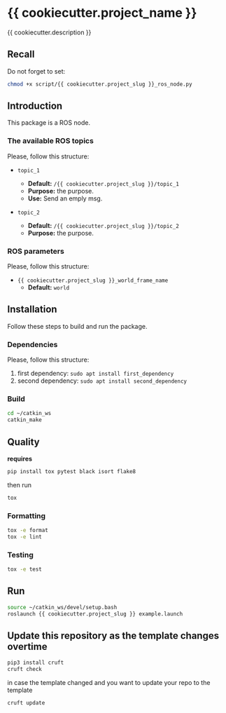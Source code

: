 # {{ cookiecutter.project_name }}

{{ cookiecutter.description }}

## Recall
Do not forget to set:
```bash
chmod +x script/{{ cookiecutter.project_slug }}_ros_node.py
```

## Introduction

This package is a ROS node.

### The available ROS topics
Please, follow this structure:

- `topic_1`
    - **Default:** `/{{ cookiecutter.project_slug }}/topic_1`
    - **Purpose:** the purpose.
    - **Use:**  Send an emply msg.

- `topic_2`
    - **Default:** `/{{ cookiecutter.project_slug }}/topic_2`
    - **Purpose:** the purpose.

### ROS parameters
Please, follow this structure:
- `{{ cookiecutter.project_slug }}_world_frame_name`
    - **Default:** `world`



## Installation

Follow these steps to build and run the package.

### Dependencies
Please, follow this structure:
1. first dependency: `sudo apt install first_dependency`
2. second dependency: `sudo apt install second_dependency`

### Build

```bash
cd ~/catkin_ws
catkin_make
```


## Quality
**requires**
```bash
pip install tox pytest black isort flake8
```
then run 
```bash
tox
```

### Formatting
```bash
tox -e format
tox -e lint
```

### Testing

```bash
tox -e test
```


## Run
```bash
source ~/catkin_ws/devel/setup.bash
roslaunch {{ cookiecutter.project_slug }} example.launch
```

## Update this repository as the template changes overtime
```bash
pip3 install cruft
cruft check
```

in case the template changed and you want to update your repo to the template

```bash
cruft update
```